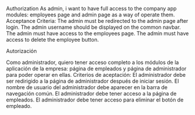 Authorization
As admin, i want to have full access to the company app modules: employees page and admin page as a way of operate them.
Acceptance Criteria:
The admin must be redirected to the admin page after login.
The admin username should be displayed on the common navbar.
The admin must have access to the employees page.
The admin must have access to delete the employee button.

Autorización

Como administrador, quiero tener acceso completo a los módulos de la aplicación de la empresa: página de empleados y página de administrador para poder operar en ellas.
Criterios de aceptación:
El administrador debe ser redirigido a la página de administrador después de iniciar sesión.
El nombre de usuario del administrador debe aparecer en la barra de navegación común.
El administrador debe tener acceso a la página de empleados.
El administrador debe tener acceso para eliminar el botón de empleado.